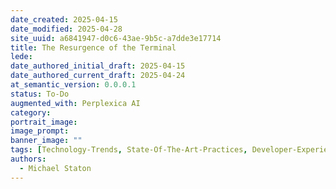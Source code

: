 ```yaml
---
date_created: 2025-04-15
date_modified: 2025-04-28
site_uuid: a6841947-d0c6-43ae-9b5c-a7dde3e17714
title: The Resurgence of the Terminal
lede: 
date_authored_initial_draft: 2025-04-15
date_authored_current_draft: 2025-04-24
at_semantic_version: 0.0.0.1
status: To-Do
augmented_with: Perplexica AI
category: 
portrait_image: 
image_prompt: 
banner_image: ""
tags: [Technology-Trends, State-Of-The-Art-Practices, Developer-Experience, Productivity]
authors:
  - Michael Staton
---
```



